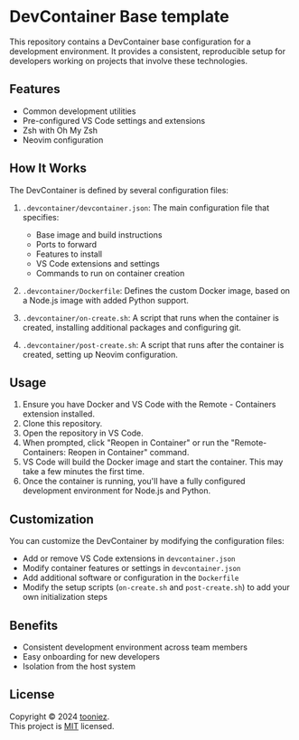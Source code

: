 # DevContainer Base template

This repository contains a DevContainer base configuration for a development environment. It provides a consistent, reproducible setup for developers working on projects that involve these technologies.

## Features

- Common development utilities
- Pre-configured VS Code settings and extensions
- Zsh with Oh My Zsh
- Neovim configuration

## How It Works

The DevContainer is defined by several configuration files:

1. `.devcontainer/devcontainer.json`: The main configuration file that specifies:
   - Base image and build instructions
   - Ports to forward
   - Features to install
   - VS Code extensions and settings
   - Commands to run on container creation

2. `.devcontainer/Dockerfile`: Defines the custom Docker image, based on a Node.js image with added Python support.

3. `.devcontainer/on-create.sh`: A script that runs when the container is created, installing additional packages and configuring git.

4. `.devcontainer/post-create.sh`: A script that runs after the container is created, setting up Neovim configuration.

## Usage

1. Ensure you have Docker and VS Code with the Remote - Containers extension installed.
2. Clone this repository.
3. Open the repository in VS Code.
4. When prompted, click "Reopen in Container" or run the "Remote-Containers: Reopen in Container" command.
5. VS Code will build the Docker image and start the container. This may take a few minutes the first time.
6. Once the container is running, you'll have a fully configured development environment for Node.js and Python.

## Customization

You can customize the DevContainer by modifying the configuration files:

- Add or remove VS Code extensions in `devcontainer.json`
- Modify container features or settings in `devcontainer.json`
- Add additional software or configuration in the `Dockerfile`
- Modify the setup scripts (`on-create.sh` and `post-create.sh`) to add your own initialization steps

## Benefits

- Consistent development environment across team members
- Easy onboarding for new developers
- Isolation from the host system

## License

Copyright © 2024 [tooniez](https://github.com/tooniez). <br />
This project is [MIT](https://github.com/tooniez/devcontainer-base/blob/main/LICENSE) licensed.
